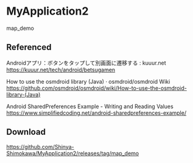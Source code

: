 # MyApplication2
 map_demo
## Referenced
Androidアプリ：ボタンをタップして別画面に遷移する : kuuur.net<br>
https://kuuur.net/tech/android/betsugamen

How to use the osmdroid library (Java) · osmdroid/osmdroid Wiki<br>
https://github.com/osmdroid/osmdroid/wiki/How-to-use-the-osmdroid-library-(Java)

Android SharedPreferences Example - Writing and Reading Values<br>
https://www.simplifiedcoding.net/android-sharedpreferences-example/

## Download
https://github.com/Shinya-Shimokawa/MyApplication2/releases/tag/map_demo
